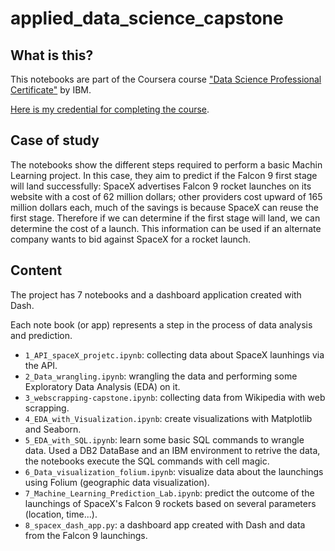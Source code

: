 # applied_data_science_capstone

## What is this?

This notebooks are part of the Coursera course ["Data Science Professional Certificate"](https://www.coursera.org/professional-certificates/ibm-data-science) by IBM.

[Here is my credential for completing the course](https://www.credly.com/badges/d869e7e7-d1c6-42d1-960e-47bb17019390?source=linked_in_profile).

## Case of study

The notebooks show the different steps required to perform a basic Machin Learning project. In this case, they aim to predict if the Falcon 9 first stage will land successfully: SpaceX advertises Falcon 9 rocket launches on its website with a cost of 62 million dollars; other providers cost upward of 165 million dollars each, much of the savings is because SpaceX can reuse the first stage. Therefore if we can determine if the first stage will land, we can determine the cost of a launch. This information can be used if an alternate company wants to bid against SpaceX for a rocket launch.


## Content

The project has 7 notebooks and a dashboard application created with Dash.

Each note book (or app) represents a step in the process of data analysis and prediction. 

* ```1_API_spaceX_projetc.ipynb```: collecting data about SpaceX launhings via the API.
* ```2_Data_wrangling.ipynb```: wrangling the data and performing some Exploratory Data Analysis (EDA) on it.
* ```3_webscrapping-capstone.ipynb```: collecting data from Wikipedia with web scrapping.
* ```4_EDA_with_Visualization.ipynb```: create visualizations with Matplotlib and Seaborn.
* ```5_EDA_with_SQL.ipynb```: learn some basic SQL commands to wrangle data. Used a DB2 DataBase and an IBM environment to retrive the data, the notebooks execute the SQL commands with cell magic.
* ```6_Data_visualization_folium.ipynb```: visualize data about the launchings using Folium (geographic data visualization).
* ```7_Machine_Learning_Prediction_Lab.ipynb```: predict the outcome of the launchings of SpaceX's Falcon 9 rockets based on several parameters (location, time...).
* ```8_spacex_dash_app.py```: a dashboard app created with Dash and data from the Falcon 9 launchings.